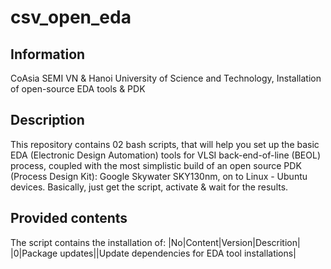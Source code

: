 # csv_open_eda
## Information 
CoAsia SEMI VN &amp; Hanoi University of Science and Technology, Installation of open-source EDA tools &amp; PDK

## Description
This repository contains 02 bash scripts, that will help you set up the basic EDA (Electronic Design Automation) tools for VLSI back-end-of-line (BEOL) process, coupled with the most simplistic build of an open source PDK (Process Design Kit): Google Skywater SKY130nm, on to Linux - Ubuntu devices.
Basically, just get the script, activate & wait for the results.

## Provided contents
The script contains the installation of:
|No|Content|Version|Descrition|
|0|Package updates||Update dependencies for EDA tool installations|
